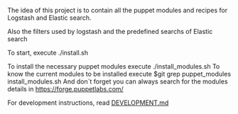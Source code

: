 The idea of this project is to contain all the puppet modules and recipes for Logstash and Elastic search.

Also the filters used by logstash and the predefined searchs of Elastic search

To start, execute ./install.sh

To install the necessary puppet modules execute ./install_modules.sh
To know the current modules to be installed execute $git grep puppet_modules install_modules.sh
And don`t forget you can always search for the modules details in https://forge.puppetlabs.com/

For development instructions, read [DEVELOPMENT.md](DEVELOPMENT.md)
